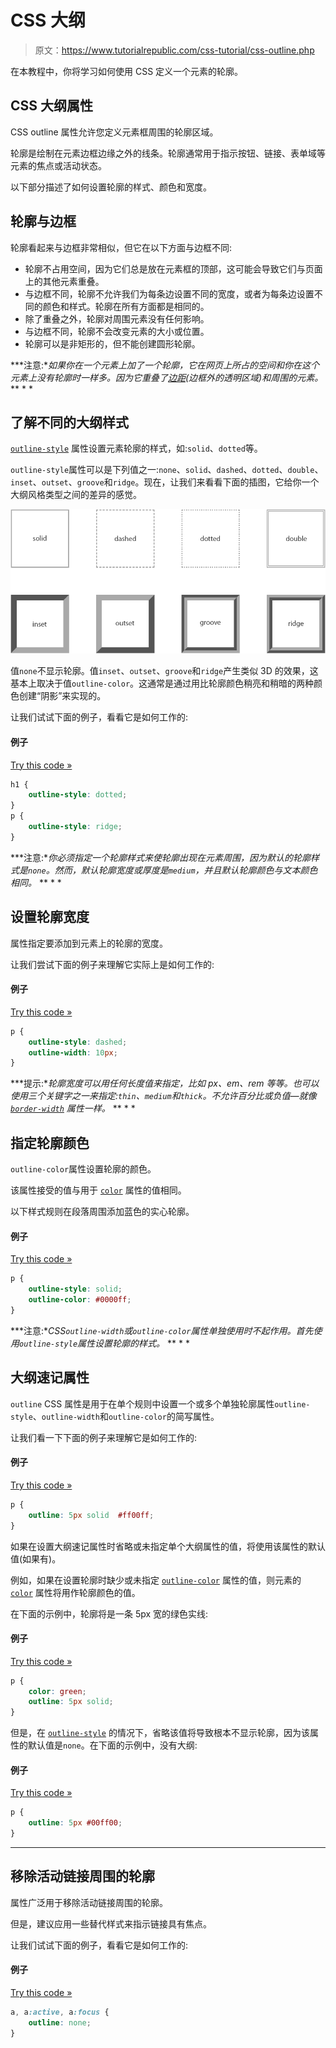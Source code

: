 # CSS 大纲

> 原文：<https://www.tutorialrepublic.com/css-tutorial/css-outline.php>

在本教程中，你将学习如何使用 CSS 定义一个元素的轮廓。

## CSS 大纲属性

CSS outline 属性允许您定义元素框周围的轮廓区域。

轮廓是绘制在元素边框边缘之外的线条。轮廓通常用于指示按钮、链接、表单域等元素的焦点或活动状态。

以下部分描述了如何设置轮廓的样式、颜色和宽度。

## 轮廓与边框

轮廓看起来与边框非常相似，但它在以下方面与边框不同:

*   轮廓不占用空间，因为它们总是放在元素框的顶部，这可能会导致它们与页面上的其他元素重叠。
*   与边框不同，轮廓不允许我们为每条边设置不同的宽度，或者为每条边设置不同的颜色和样式。轮廓在所有方面都是相同的。
*   除了重叠之外，轮廓对周围元素没有任何影响。
*   与边框不同，轮廓不会改变元素的大小或位置。
*   轮廓可以是非矩形的，但不能创建圆形轮廓。

 ***注意:**如果你在一个元素上加了一个轮廓，它在网页上所占的空间和你在这个元素上没有轮廓时一样多。因为它重叠了[边距](css-margin.php)(边框外的透明区域)和周围的元素。*  ** * *

## 了解不同的大纲样式

[`outline-style`](../css-reference/css-outline-style-property.php) 属性设置元素轮廓的样式，如:`solid`、`dotted`等。

`outline-style`属性可以是下列值之一:`none`、`solid`、`dashed`、`dotted`、`double`、`inset`、`outset`、`groove`和`ridge`。现在，让我们来看看下面的插图，它给你一个大纲风格类型之间的差异的感觉。

![CSS outline Styles](img/4b59383152e0b0c95390fdc95b0731fc.png)

值`none`不显示轮廓。值`inset`、`outset`、`groove`和`ridge`产生类似 3D 的效果，这基本上取决于值`outline-color`。这通常是通过用比轮廓颜色稍亮和稍暗的两种颜色创建“阴影”来实现的。

让我们试试下面的例子，看看它是如何工作的:

#### 例子

[Try this code »](../codelab.php?topic=css&file=outline-style-property "Try this code using online Editor")

```css
h1 {
    outline-style: dotted;
}
p {
    outline-style: ridge;
}
```

 ***注意:**你必须指定一个轮廓样式来使轮廓出现在元素周围，因为默认的轮廓样式是`none`。然而，默认轮廓宽度或厚度是`medium`，并且默认轮廓颜色与文本颜色相同。*  ** * *

## 设置轮廓宽度

属性指定要添加到元素上的轮廓的宽度。

让我们尝试下面的例子来理解它实际上是如何工作的:

#### 例子

[Try this code »](../codelab.php?topic=css&file=outline-width-property "Try this code using online Editor")

```css
p {
    outline-style: dashed;
    outline-width: 10px;
}
```

 ***提示:**轮廓宽度可以用任何长度值来指定，比如 px、em、rem 等等。也可以使用三个关键字之一来指定:`thin`、`medium`和`thick`。不允许百分比或负值—就像 [`border-width`](../css-reference/css-border-width-property.php) 属性一样。*  ** * *

## 指定轮廓颜色

`outline-color`属性设置轮廓的颜色。

该属性接受的值与用于 [`color`](css-color.php) 属性的值相同。

以下样式规则在段落周围添加蓝色的实心轮廓。

#### 例子

[Try this code »](../codelab.php?topic=css&file=outline-color-property "Try this code using online Editor")

```css
p {
    outline-style: solid;
    outline-color: #0000ff;
}
```

 ***注意:**CSS`outline-width`或`outline-color`属性单独使用时不起作用。首先使用`outline-style`属性设置轮廓的样式。*  ** * *

## 大纲速记属性

`outline` CSS 属性是用于在单个规则中设置一个或多个单独轮廓属性`outline-style`、`outline-width`和`outline-color`的简写属性。

让我们看一下下面的例子来理解它是如何工作的:

#### 例子

[Try this code »](../codelab.php?topic=css&file=outline-shorthand-property-01 "Try this code using online Editor")

```css
p {
    outline: 5px solid 	#ff00ff;
}
```

如果在设置大纲速记属性时省略或未指定单个大纲属性的值，将使用该属性的默认值(如果有)。

例如，如果在设置轮廓时缺少或未指定 [`outline-color`](../css-reference/css-outline-color-property.php) 属性的值，则元素的 [`color`](css-color.php) 属性将用作轮廓颜色的值。

在下面的示例中，轮廓将是一条 5px 宽的绿色实线:

#### 例子

[Try this code »](../codelab.php?topic=css&file=outline-shorthand-property-02 "Try this code using online Editor")

```css
p {
    color: green;
    outline: 5px solid;
}
```

但是，在 [`outline-style`](../css-reference/css-outline-style-property.php) 的情况下，省略该值将导致根本不显示轮廓，因为该属性的默认值是`none`。在下面的示例中，没有大纲:

#### 例子

[Try this code »](../codelab.php?topic=css&file=outline-shorthand-property-03 "Try this code using online Editor")

```css
p {
    outline: 5px #00ff00;
}
```

* * *

## 移除活动链接周围的轮廓

属性广泛用于移除活动链接周围的轮廓。

但是，建议应用一些替代样式来指示链接具有焦点。

让我们试试下面的例子，看看它是如何工作的:

#### 例子

[Try this code »](../codelab.php?topic=css&file=remove-outline "Try this code using online Editor")

```css
a, a:active, a:focus {
    outline: none;
}
```


